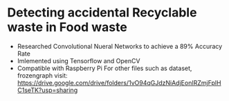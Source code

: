 # Detecting accidental Recyclable waste in Food waste
- Researched Convolutional Nueral Networks to achieve a 89% Accuracy Rate
- Imlemented using Tensorflow and OpenCV
- Compatible with Raspberry Pi
For other files such as dataset, frozengraph visit: https://drive.google.com/drive/folders/1vO94qGJdzNiAdjEonIRZmjFplHC1seTK?usp=sharing
